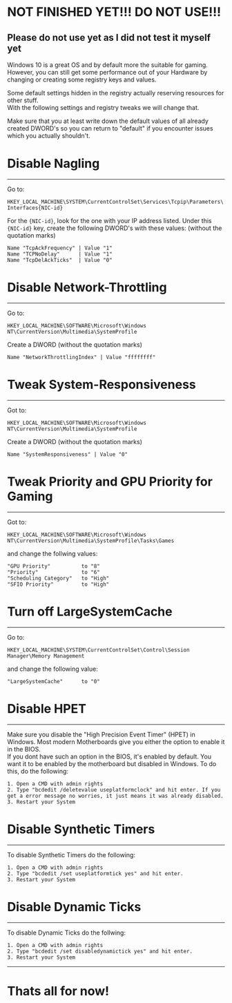 # NOT FINISHED YET!!! DO NOT USE!!!

Please do not use yet as I did not test it myself yet
---



Windows 10 is a great OS and by default more the suitable for gaming.  
However, you can still get some performance out of your Hardware by changing or creating some registry keys and values.  

Some default settings hidden in the registry actually reserving resources for other stuff.  
With the following settings and registry tweaks we will change that.

Make sure that you at least write down the default values of all already created DWORD's so you can return to "default" if you encounter issues which you actually shouldn't.

# Disable Nagling
***

Go to:

`HKEY_LOCAL_MACHINE\SYSTEM\CurrentControlSet\Services\Tcpip\Parameters\Interfaces{NIC-id}`  

For the `{NIC-id}`, look for the one with your IP address listed. Under this `{NIC-id}` key, create the following DWORD's with these values:
(without the quotation marks)

```
Name "TcpAckFrequency" | Value "1"
Name "TCPNoDelay"      | Value "1"
Name "TcpDelAckTicks"  | Value "0"
```
# Disable Network-Throttling
***

Go to:

`HKEY_LOCAL_MACHINE\SOFTWARE\Microsoft\Windows NT\CurrentVersion\Multimedia\SystemProfile`

Create a DWORD (without the quotation marks)

```
Name "NetworkThrottlingIndex" | Value "ffffffff"
```
# Tweak System-Responsiveness
***

Got to:

`HKEY_LOCAL_MACHINE\SOFTWARE\Microsoft\Windows NT\CurrentVersion\Multimedia\SystemProfile`

Create a DWORD (without the quotation marks)

```
Name "SystemResponsiveness" | Value "0"
```
# Tweak Priority and GPU Priority for Gaming
***

Got to:

`HKEY_LOCAL_MACHINE\SOFTWARE\Microsoft\Windows NT\CurrentVersion\Multimedia\SystemProfile\Tasks\Games`

and change the follwing values:

```
"GPU Priority"          to "8"
"Priority"              to "6"
"Scheduling Category"   to "High"
"SFIO Priority"         to "High"
```

# Turn off LargeSystemCache
***

Go to:

`HKEY_LOCAL_MACHINE\SYSTEM\CurrentControlSet\Control\Session Manager\Memory Management`

and change the following value:

```
"LargeSystemCache"      to "0"
```
# Disable HPET
***

Make sure you disable the "High Precision Event Timer" (HPET) in Windows. Most modern Motherboards give you either the option to enable it in the BIOS.  
If you dont have such an option in the BIOS, it's enabled by default. You want it to be enabled by the motherboard but disabled in Windows. 
To do this, do the following:

```
1. Open a CMD with admin rights
2. Type "bcdedit /deletevalue useplatformclock" and hit enter. If you get a error message no worries, it just means it was already disabled.
3. Restart your System
```
# Disable Synthetic Timers
***

To disable Synthetic Timers do the following:

```
1. Open a CMD with admin rights
2. Type "bcdedit /set useplatformtick yes" and hit enter.
3. Restart your System
```

# Disable Dynamic Ticks
***

To disable Dynamic Ticks do the follwing:

```
1. Open a CMD with admin rights
2. Type "bcdedit /set disabledynamictick yes" and hit enter.
3. Restart your System
```

***

# Thats all for now!
